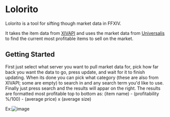 # Lolorito
Lolorito is a tool for sifting though market data in FFXIV.

It takes the item data from [XIVAPI](https://github.com/xivapi/ffxiv-datamining) and uses the market data from [Universalis](https://universalis.app/) to find the current most profitable items to sell on the market.

## Getting Started
First just select what server you want to pull market data for, pick how far back you want the data to go, press update, and wait for it to finish updating.
When its done you can pick what category (these are also from XIVAPI; some are empty) to search in and any search term you'd like to use.
Finally just press search and the results will appar on the right.
The results are formatted most profitable top to bottom as: (item name) - (profitability %/100) - (average price) x (average size)

Ex:![image](https://user-images.githubusercontent.com/6527156/175795834-17d95f4d-fc21-4bf4-b636-e2c6019048cc.png)
